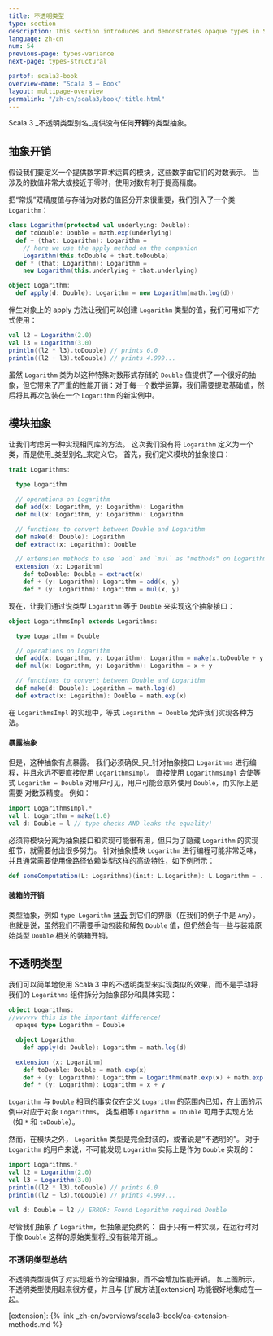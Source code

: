 ```yaml
---
title: 不透明类型
type: section
description: This section introduces and demonstrates opaque types in Scala 3.
language: zh-cn
num: 54
previous-page: types-variance
next-page: types-structural

partof: scala3-book
overview-name: "Scala 3 — Book"
layout: multipage-overview
permalink: "/zh-cn/scala3/book/:title.html"
---
```



Scala 3 _不透明类型别名_提供没有任何**开销**的类型抽象。

## 抽象开销

假设我们要定义一个提供数字算术运算的模块，这些数字由它们的对数表示。
当涉及的数值非常大或接近于零时，使用对数有利于提高精度。

把“常规”双精度值与存储为对数的值区分开来很重要，我们引入了一个类 `Logarithm`：

```scala
class Logarithm(protected val underlying: Double):
  def toDouble: Double = math.exp(underlying)
  def + (that: Logarithm): Logarithm =
    // here we use the apply method on the companion
    Logarithm(this.toDouble + that.toDouble)
  def * (that: Logarithm): Logarithm =
    new Logarithm(this.underlying + that.underlying)

object Logarithm:
  def apply(d: Double): Logarithm = new Logarithm(math.log(d))
```

伴生对象上的 apply 方法让我们可以创建 `Logarithm` 类型的值，我们可用如下方式使用：

```scala
val l2 = Logarithm(2.0)
val l3 = Logarithm(3.0)
println((l2 * l3).toDouble) // prints 6.0
println((l2 + l3).toDouble) // prints 4.999...
```

虽然 `Logarithm` 类为以这种特殊对数形式存储的 `Double` 值提供了一个很好的抽象，但它带来了严重的性能开销：对于每一个数学运算，我们需要提取基础值，然后将其再次包装在一个 `Logarithm` 的新实例中。

## 模块抽象

让我们考虑另一种实现相同库的方法。
这次我们没有将 `Logarithm` 定义为一个类，而是使用_类型别名_来定义它。
首先，我们定义模块的抽象接口：

```scala
trait Logarithms:

  type Logarithm

  // operations on Logarithm
  def add(x: Logarithm, y: Logarithm): Logarithm
  def mul(x: Logarithm, y: Logarithm): Logarithm

  // functions to convert between Double and Logarithm
  def make(d: Double): Logarithm
  def extract(x: Logarithm): Double

  // extension methods to use `add` and `mul` as "methods" on Logarithm
  extension (x: Logarithm)
    def toDouble: Double = extract(x)
    def + (y: Logarithm): Logarithm = add(x, y)
    def * (y: Logarithm): Logarithm = mul(x, y)
```

现在，让我们通过说类型 `Logarithm` 等于 `Double` 来实现这个抽象接口：

```scala
object LogarithmsImpl extends Logarithms:

  type Logarithm = Double

  // operations on Logarithm
  def add(x: Logarithm, y: Logarithm): Logarithm = make(x.toDouble + y.toDouble)
  def mul(x: Logarithm, y: Logarithm): Logarithm = x + y

  // functions to convert between Double and Logarithm
  def make(d: Double): Logarithm = math.log(d)
  def extract(x: Logarithm): Double = math.exp(x)
```

在 `LogarithmsImpl` 的实现中，等式 `Logarithm = Double` 允许我们实现各种方法。

#### 暴露抽象

但是，这种抽象有点暴露。
我们必须确保_只_针对抽象接口 `Logarithms` 进行编程，并且永远不要直接使用 `LogarithmsImpl`。
直接使用 `LogarithmsImpl` 会使等式 `Logarithm = Double` 对用户可见，用户可能会意外使用 `Double`，而实际上是需要 对数双精度。
例如：

```scala
import LogarithmsImpl.*
val l: Logarithm = make(1.0)
val d: Double = l // type checks AND leaks the equality!
```

必须将模块分离为抽象接口和实现可能很有用，但只为了隐藏 `Logarithm` 的实现细节，就需要付出很多努力。
针对抽象模块 `Logarithm` 进行编程可能非常乏味，并且通常需要使用像路径依赖类型这样的高级特性，如下例所示：

```scala
def someComputation(L: Logarithms)(init: L.Logarithm): L.Logarithm = ...
```

#### 装箱的开销

类型抽象，例如 `type Logarithm` [抹去](https://www.scala-lang.org/files/archive/spec/2.13/03-types.html#type-erasure) 到它们的界限（在我们的例子中是 `Any`）。
也就是说，虽然我们不需要手动包装和解包 `Double` 值，但仍然会有一些与装箱原始类型 `Double` 相关的装箱开销。

## 不透明类型

我们可以简单地使用 Scala 3 中的不透明类型来实现类似的效果，而不是手动将我们的 `Logarithms` 组件拆分为抽象部分和具体实现：

```scala
object Logarithms:
//vvvvvv this is the important difference!
  opaque type Logarithm = Double

  object Logarithm:
    def apply(d: Double): Logarithm = math.log(d)

  extension (x: Logarithm)
    def toDouble: Double = math.exp(x)
    def + (y: Logarithm): Logarithm = Logarithm(math.exp(x) + math.exp(y))
    def * (y: Logarithm): Logarithm = x + y
```

`Logarithm` 与 `Double` 相同的事实仅在定义 `Logarithm` 的范围内已知，在上面的示例中对应于对象 `Logarithms`。
类型相等 `Logarithm = Double` 可用于实现方法（如 `*` 和 `toDouble`）。

然而，在模块之外， `Logarithm` 类型是完全封装的，或者说是“不透明的”。 对于 `Logarithm` 的用户来说，不可能发现 `Logarithm` 实际上是作为 `Double` 实现的：

```scala
import Logarithms.*
val l2 = Logarithm(2.0)
val l3 = Logarithm(3.0)
println((l2 * l3).toDouble) // prints 6.0
println((l2 + l3).toDouble) // prints 4.999...

val d: Double = l2 // ERROR: Found Logarithm required Double
```

尽管我们抽象了 `Logarithm`，但抽象是免费的：
由于只有一种实现，在运行时对于像 `Double` 这样的原始类型将_没有装箱开销_。

### 不透明类型总结

不透明类型提供了对实现细节的合理抽象，而不会增加性能开销。
如上图所示，不透明类型使用起来很方便，并且与 [扩展方法][extension] 功能很好地集成在一起。

[extension]: {% link _zh-cn/overviews/scala3-book/ca-extension-methods.md %}

